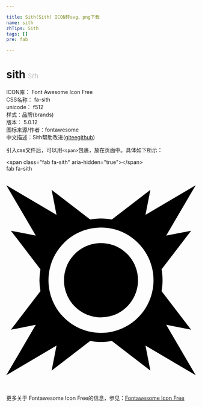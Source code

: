 ```yaml
---

title: Sith(Sith) ICON转svg、png下载
name: sith
zhTips: Sith
tags: []
pre: fab

---
```


# sith  <small style="font-size: 60%;font-weight: 100">Sith</small>


<div class="detail-page">
<p>
<span>
ICON库：
<span class="badge-secondary badge">Font Awesome Icon Free</span> 
</span>
<br/>
<span>
CSS名称：
<span class="badge-secondary badge">fa-sith</span> 
</span>
<br/>
<span>
unicode：
<span class="badge-secondary badge">f512</span> 
<copy-btn content='f512' btn-title=""></copy-btn>
<copy-btn :content='String.fromCodePoint(parseInt("f512", 16))' btn-title="复制U"></copy-btn>
</span><br/><span>样式：<span class="badge-light badge">品牌(brands)</span></span>
<br/>
<span>
版本：
<span class="badge-secondary badge">5.0.12</span> 
</span>
<br/>
<span>图标来源/作者：<span class="badge-light badge">fontawesome</span></span> 
<br/>
<span class="zh-detail">中文描述：<span class="badge-primary badge">Sith</span><span class="help-link"><span>帮助改进</span>(<a href="https://gitee.com/liuwave/icon-helper/edit/master/json/fontawesome/brands/sith.json" target="_blank" rel="noopener noreferrer">gitee</a><a href="https://github.com/liuwave/icon-helper/edit/master/json/fontawesome/brands/sith.json" target="_blank" rel="noopener noreferrer">github</a></span>)</span><br/>
</p>
</div>
<div class="alert alert-dark">
  <i class="fab fa-sith fa-xs"></i>
  <i class="fab fa-sith fa-sm"></i>
  <i class="fab fa-sith fa-lg"></i>
  <i class="fab fa-sith fa-2x"></i>
  <i class="fab fa-sith fa-3x"></i>
  <i class="fab fa-sith fa-5x"></i>
  <i class="fab fa-sith fa-7x"></i>
</div>
<div>
  <p>引入css文件后，可以用<code>&lt;span&gt;</code>包裹，放在页面中。具体如下所示：    
  </p>
  <div class="alert alert-primary" style="font-size: 14px">
    &lt;span class="fab fa-sith" aria-hidden="true"&gt;&lt;/span&gt;
    <copy-btn content='<span class="fab fa-sith" aria-hidden="true"></span>'></copy-btn>
  </div>
  <div class="alert alert-secondary">
    <i class="fab fa-sith"
    style="font-size: 24px"
    aria-hidden="true"></i> fab fa-sith
    <copy-btn content="fab fa-sith" btn-title="复制图标名称"></copy-btn>
  </div>
</div>
<div id="svg" class="svg-wrap">
<svg xmlns="http://www.w3.org/2000/svg" viewBox="0 0 448 512"><path d="M0 32l69.71 118.75-58.86-11.52 69.84 91.03a146.741 146.741 0 0 0 0 51.45l-69.84 91.03 58.86-11.52L0 480l118.75-69.71-11.52 58.86 91.03-69.84c17.02 3.04 34.47 3.04 51.48 0l91.03 69.84-11.52-58.86L448 480l-69.71-118.78 58.86 11.52-69.84-91.03c3.03-17.01 3.04-34.44 0-51.45l69.84-91.03-58.86 11.52L448 32l-118.75 69.71 11.52-58.9-91.06 69.87c-8.5-1.52-17.1-2.29-25.71-2.29s-17.21.78-25.71 2.29l-91.06-69.87 11.52 58.9L0 32zm224 99.78c31.8 0 63.6 12.12 87.85 36.37 48.5 48.5 48.49 127.21 0 175.7s-127.2 48.46-175.7-.03c-48.5-48.5-48.49-127.21 0-175.7 24.24-24.25 56.05-36.34 87.85-36.34zm0 36.66c-22.42 0-44.83 8.52-61.92 25.61-34.18 34.18-34.19 89.68 0 123.87s89.65 34.18 123.84 0c34.18-34.18 34.19-89.68 0-123.87-17.09-17.09-39.5-25.61-61.92-25.61z"/></svg>
</div>
<detail full-name='fa-sith'></detail>
    
<div><p>更多关于  Fontawesome Icon Free的信息，参见：<a target="_blank" href="https://iconhelper.cn/fontawesome.html">Fontawesome Icon Free</a>
</p></div>
